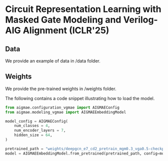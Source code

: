 # Circuit Representation Learning with Masked Gate Modeling and Verilog-AIG Alignment (ICLR'25)


## Data
We provide an example of data in /data folder.

## Weights
We provide the pre-trained weights in /weights folder.

The following contains a code snippet illustrating how to load the model.

```python
from aigmae.configuration_vgmae import AIGMAEConfig
from aigmae.modeling_vgmae import AIGMAEEmbeddingModel

model_config = AIGMAEConfig(
    num_classes = 4,
    num_encoder_layers = 7,
    hidden_size = 64,
)

pretrained_path = "weights/deepgcn_e7_cd2_pretrain_mgm0.3_vga0.5-checkpoint-4983/"
model = AIGMAEEmbeddingModel.from_pretrained(pretrained_path, config=model_config)
```

